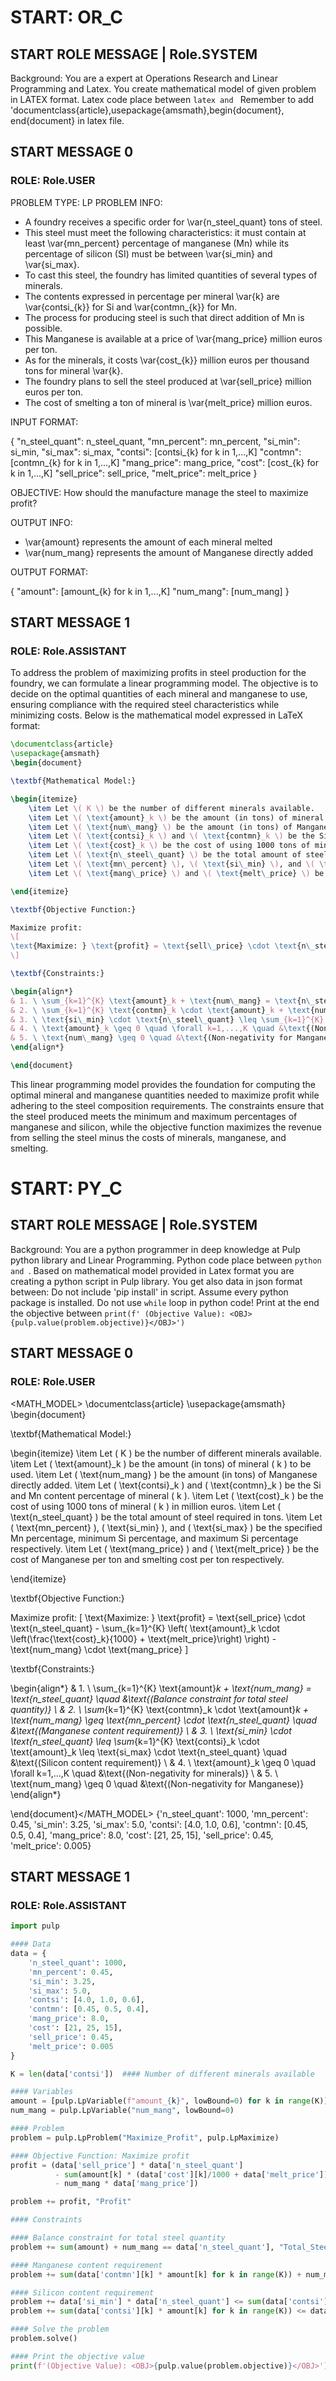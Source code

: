# START: OR_C 
## START ROLE MESSAGE | Role.SYSTEM 
Background: You are a expert at Operations Research and Linear Programming and Latex. You create mathematical model of given problem in LATEX format. Latex code place between ```latex and ``` Remember to add 'documentclass{article},usepackage{amsmath},begin{document}, end{document} in latex file. 
## START MESSAGE 0 
### ROLE: Role.USER
<DESCRIPTION>
PROBLEM TYPE: LP
PROBLEM INFO:

- A foundry receives a specific order for \var{n_steel_quant} tons of steel. 
- This steel must meet the following characteristics: it must contain at least \var{mn_percent} percentage of manganese (Mn) while its percentage of silicon (SI) must be between \var{si_min} and \var{si_max}.
- To cast this steel, the foundry has limited quantities of several types of minerals.
- The contents expressed in percentage per mineral \var{k} are \var{contsi_{k}} for Si and \var{contmn_{k}} for Mn.
- The process for producing steel is such that direct addition of Mn is possible.
- This Manganese is available at a price of \var{mang_price} million euros per ton. 
- As for the minerals, it costs \var{cost_{k}} million euros per thousand tons for mineral \var{k}.
- The foundry plans to sell the steel produced at \var{sell_price} million euros per ton.
- The cost of smelting a ton of mineral is \var{melt_price} million euros.

INPUT FORMAT:

{
	"n_steel_quant": n_steel_quant,
	"mn_percent": mn_percent,
	"si_min": si_min,
	"si_max": si_max,
	"contsi": [contsi_{k} for k in 1,...,K]
	"contmn": [contmn_{k} for k in 1,...,K]
	"mang_price": mang_price,
	"cost": [cost_{k} for k in 1,...,K]
	"sell_price": sell_price,
	"melt_price": melt_price
}

OBJECTIVE: How should the manufacture manage the steel to maximize profit?

OUTPUT INFO:

- \var{amount} represents the amount of each mineral melted
- \var{num_mang} represents the amount of Manganese directly added

OUTPUT FORMAT:

{
	"amount": [amount_{k} for k in 1,...,K]
	"num_mang": [num_mang]
}
</DESCRIPTION>


## START MESSAGE 1 
### ROLE: Role.ASSISTANT
To address the problem of maximizing profits in steel production for the foundry, we can formulate a linear programming model. The objective is to decide on the optimal quantities of each mineral and manganese to use, ensuring compliance with the required steel characteristics while minimizing costs. Below is the mathematical model expressed in LaTeX format:

```latex
\documentclass{article}
\usepackage{amsmath}
\begin{document}

\textbf{Mathematical Model:}

\begin{itemize}
    \item Let \( K \) be the number of different minerals available.
    \item Let \( \text{amount}_k \) be the amount (in tons) of mineral \( k \) to be used.
    \item Let \( \text{num\_mang} \) be the amount (in tons) of Manganese directly added.
    \item Let \( \text{contsi}_k \) and \( \text{contmn}_k \) be the Si and Mn content percentage of mineral \( k \).
    \item Let \( \text{cost}_k \) be the cost of using 1000 tons of mineral \( k \) in million euros.
    \item Let \( \text{n\_steel\_quant} \) be the total amount of steel required in tons.
    \item Let \( \text{mn\_percent} \), \( \text{si\_min} \), and \( \text{si\_max} \) be the specified Mn percentage, minimum Si percentage, and maximum Si percentage respectively.
    \item Let \( \text{mang\_price} \) and \( \text{melt\_price} \) be the cost of Manganese per ton and smelting cost per ton respectively.

\end{itemize}

\textbf{Objective Function:}

Maximize profit:
\[
\text{Maximize: } \text{profit} = \text{sell\_price} \cdot \text{n\_steel\_quant} - \sum_{k=1}^{K} \left( \text{amount}_k \cdot \left(\frac{\text{cost}_k}{1000} + \text{melt\_price}\right) \right) - \text{num\_mang} \cdot \text{mang\_price}
\]

\textbf{Constraints:}

\begin{align*}
& 1. \ \sum_{k=1}^{K} \text{amount}_k + \text{num\_mang} = \text{n\_steel\_quant} \quad &\text{(Balance constraint for total steel quantity)} \\
& 2. \ \sum_{k=1}^{K} \text{contmn}_k \cdot \text{amount}_k + \text{num\_mang} \geq \text{mn\_percent} \cdot \text{n\_steel\_quant} \quad &\text{(Manganese content requirement)} \\
& 3. \ \text{si\_min} \cdot \text{n\_steel\_quant} \leq \sum_{k=1}^{K} \text{contsi}_k \cdot \text{amount}_k \leq \text{si\_max} \cdot \text{n\_steel\_quant} \quad &\text{(Silicon content requirement)} \\
& 4. \ \text{amount}_k \geq 0 \quad \forall k=1,...,K \quad &\text{(Non-negativity for minerals)} \\
& 5. \ \text{num\_mang} \geq 0 \quad &\text{(Non-negativity for Manganese)}
\end{align*}

\end{document}
```

This linear programming model provides the foundation for computing the optimal mineral and manganese quantities needed to maximize profit while adhering to the steel composition requirements. The constraints ensure that the steel produced meets the minimum and maximum percentages of manganese and silicon, while the objective function maximizes the revenue from selling the steel minus the costs of minerals, manganese, and smelting.

# START: PY_C 
## START ROLE MESSAGE | Role.SYSTEM 
Background: You are a python programmer in deep knowledge at Pulp python library and Linear Programming. Python code place between ```python and ```. Based on mathematical model provided in Latex format you are creating a python script in Pulp library. You get also data in json format between: <DATA></DATA> Do not include 'pip install' in script. Assume every python package is installed. Do not use `while` loop in python code! Print at the end the objective between <OBJ></OBJ> `print(f' (Objective Value): <OBJ>{pulp.value(problem.objective)}</OBJ>')` 
## START MESSAGE 0 
### ROLE: Role.USER
<MATH_MODEL>
\documentclass{article}
\usepackage{amsmath}
\begin{document}

\textbf{Mathematical Model:}

\begin{itemize}
    \item Let \( K \) be the number of different minerals available.
    \item Let \( \text{amount}_k \) be the amount (in tons) of mineral \( k \) to be used.
    \item Let \( \text{num\_mang} \) be the amount (in tons) of Manganese directly added.
    \item Let \( \text{contsi}_k \) and \( \text{contmn}_k \) be the Si and Mn content percentage of mineral \( k \).
    \item Let \( \text{cost}_k \) be the cost of using 1000 tons of mineral \( k \) in million euros.
    \item Let \( \text{n\_steel\_quant} \) be the total amount of steel required in tons.
    \item Let \( \text{mn\_percent} \), \( \text{si\_min} \), and \( \text{si\_max} \) be the specified Mn percentage, minimum Si percentage, and maximum Si percentage respectively.
    \item Let \( \text{mang\_price} \) and \( \text{melt\_price} \) be the cost of Manganese per ton and smelting cost per ton respectively.

\end{itemize}

\textbf{Objective Function:}

Maximize profit:
\[
\text{Maximize: } \text{profit} = \text{sell\_price} \cdot \text{n\_steel\_quant} - \sum_{k=1}^{K} \left( \text{amount}_k \cdot \left(\frac{\text{cost}_k}{1000} + \text{melt\_price}\right) \right) - \text{num\_mang} \cdot \text{mang\_price}
\]

\textbf{Constraints:}

\begin{align*}
& 1. \ \sum_{k=1}^{K} \text{amount}_k + \text{num\_mang} = \text{n\_steel\_quant} \quad &\text{(Balance constraint for total steel quantity)} \\
& 2. \ \sum_{k=1}^{K} \text{contmn}_k \cdot \text{amount}_k + \text{num\_mang} \geq \text{mn\_percent} \cdot \text{n\_steel\_quant} \quad &\text{(Manganese content requirement)} \\
& 3. \ \text{si\_min} \cdot \text{n\_steel\_quant} \leq \sum_{k=1}^{K} \text{contsi}_k \cdot \text{amount}_k \leq \text{si\_max} \cdot \text{n\_steel\_quant} \quad &\text{(Silicon content requirement)} \\
& 4. \ \text{amount}_k \geq 0 \quad \forall k=1,...,K \quad &\text{(Non-negativity for minerals)} \\
& 5. \ \text{num\_mang} \geq 0 \quad &\text{(Non-negativity for Manganese)}
\end{align*}

\end{document}</MATH_MODEL>
<DATA>
{'n_steel_quant': 1000, 'mn_percent': 0.45, 'si_min': 3.25, 'si_max': 5.0, 'contsi': [4.0, 1.0, 0.6], 'contmn': [0.45, 0.5, 0.4], 'mang_price': 8.0, 'cost': [21, 25, 15], 'sell_price': 0.45, 'melt_price': 0.005}</DATA>


## START MESSAGE 1 
### ROLE: Role.ASSISTANT
```python
import pulp

#### Data
data = {
    'n_steel_quant': 1000,
    'mn_percent': 0.45,
    'si_min': 3.25,
    'si_max': 5.0,
    'contsi': [4.0, 1.0, 0.6],
    'contmn': [0.45, 0.5, 0.4],
    'mang_price': 8.0,
    'cost': [21, 25, 15],
    'sell_price': 0.45,
    'melt_price': 0.005
}

K = len(data['contsi'])  #### Number of different minerals available

#### Variables
amount = [pulp.LpVariable(f"amount_{k}", lowBound=0) for k in range(K)]
num_mang = pulp.LpVariable("num_mang", lowBound=0)

#### Problem
problem = pulp.LpProblem("Maximize_Profit", pulp.LpMaximize)

#### Objective Function: Maximize profit
profit = (data['sell_price'] * data['n_steel_quant'] 
          - sum(amount[k] * (data['cost'][k]/1000 + data['melt_price']) for k in range(K))
          - num_mang * data['mang_price'])

problem += profit, "Profit"

#### Constraints

#### Balance constraint for total steel quantity
problem += sum(amount) + num_mang == data['n_steel_quant'], "Total_Steel_Quantity"

#### Manganese content requirement
problem += sum(data['contmn'][k] * amount[k] for k in range(K)) + num_mang >= data['mn_percent'] * data['n_steel_quant'], "Mn_Content"

#### Silicon content requirement
problem += data['si_min'] * data['n_steel_quant'] <= sum(data['contsi'][k] * amount[k] for k in range(K)), "Si_Content_Min"
problem += sum(data['contsi'][k] * amount[k] for k in range(K)) <= data['si_max'] * data['n_steel_quant'], "Si_Content_Max"

#### Solve the problem
problem.solve()

#### Print the objective value
print(f'(Objective Value): <OBJ>{pulp.value(problem.objective)}</OBJ>')
```

